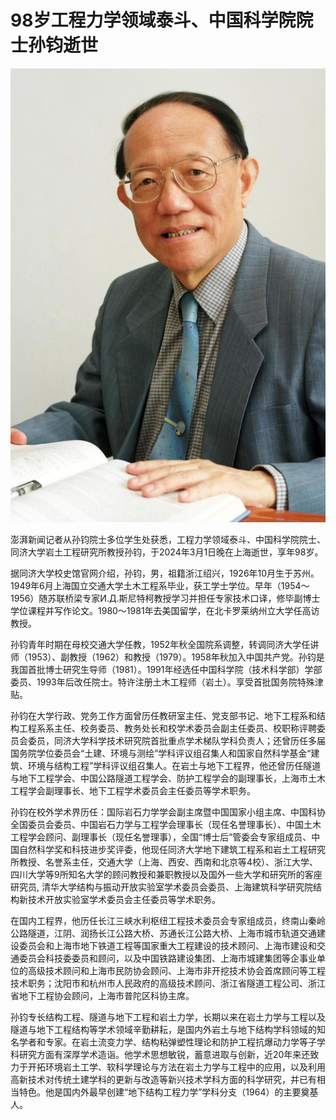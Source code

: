 # 98岁工程力学领域泰斗、中国科学院院士孙钧逝世

![4b9f3472a5b6cf28708dc405627eb26e.jpg](https://raw.githubusercontent.com/qqhsx/qqnews_image/main/2024/03/02/98岁工程力学领域泰斗、中国科学院院士孙钧逝世/4b9f3472a5b6cf28708dc405627eb26e.jpg)

澎湃新闻记者从孙钧院士多位学生处获悉，工程力学领域泰斗、中国科学院院士、同济大学岩土工程研究所教授孙钧，于2024年3月1日晚在上海逝世，享年98岁。

据同济大学校史馆官网介绍，孙钧，男，祖籍浙江绍兴，1926年10月生于苏州。1949年6月上海国立交通大学土木工程系毕业，获工学士学位。早年（1954～1956）随苏联桥梁专家И.Д.斯尼特柯教授学习并担任专家技术口译，修毕副博士学位课程并写作论文。1980～1981年去美国留学，在北卡罗莱纳州立大学任高访教授。

孙钧青年时期在母校交通大学任教，1952年秋全国院系调整，转调同济大学任讲师（1953）、副教授（1962）和教授（1979）。1958年秋加入中国共产党。孙钧是我国首批博士研究生导师（1981）。1991年经选任中国科学院（技术科学部）学部委员、1993年后改任院士。特许注册土木工程师（岩土）。享受首批国务院特殊津贴。

孙钧在大学行政、党务工作方面曾历任教研室主任、党支部书记、地下工程系和结构工程系系主任、校务委员、教务处长和校学术委员会副主任委员、校职称评聘委员会委员，同济大学科学技术研究院首批重点学术梯队学科负责人；还曾历任多届国务院学位委员会“土建、环境与测绘”学科评议组召集人和国家自然科学基金“建筑、环境与结构工程”学科评议组召集人。在岩土与地下工程界，他还曾历任隧道与地下工程学会、中国公路隧道工程学会、防护工程学会的副理事长，上海市土木工程学会副理事长、地下工程学术委员会主任委员等学术职务。

孙钧在校外学术界历任：国际岩石力学学会副主席暨中国国家小组主席、中国科协全国委员会委员、中国岩石力学与工程学会理事长（现任名誉理事长）、中国土木工程学会顾问、副理事长（现任名誉理事），全国“博士后”管委会专家组成员、中国自然科学奖和科技进步奖评委，他现任同济大学地下建筑工程系和岩土工程研究所教授、名誉系主任，交通大学（上海、西安、西南和北京等4校）、浙江大学、四川大学等9所知名大学的顾问教授和兼职教授以及国外一些大学和研究所的客座研究员,
清华大学结构与振动开放实验室学术委员会委员、上海建筑科学研究院结构新技术开放实验室学术委员会主任委员等学术职务。

在国内工程界，他历任长江三峡水利枢纽工程技术委员会专家组成员，终南山秦岭公路隧道，江阴、润扬长江公路大桥、苏通长江公路大桥、上海市城市轨道交通建设委员会和上海市地下铁道工程等国家重大工程建设的技术顾问、上海市建设和交通委员会科技委委员和顾问，以及中国铁路建设集团、上海市城建集团等企事业单位的高级技术顾问和上海市民防协会顾问、上海市非开挖技术协会首席顾问等工程技术职务；沈阳市和杭州市人民政府的高级技术顾问、浙江省隧道工程公司、浙江省地下工程协会顾问，上海市普陀区科协主席。

孙钧专长结构工程、隧道与地下工程和岩土力学，长期以来在岩土力学与工程以及隧道与地下工程结构等学术领域辛勤耕耘，是国内外岩土与地下结构学科领域的知名学者和专家。在岩土流变力学、结构粘弹塑性理论和防护工程抗爆动力学等子学科研究方面有深厚学术造诣。他学术思想敏锐，蓄意进取与创新，近20年来还致力于开拓环境岩土工学、软科学理论与方法在岩土力学与工程中的应用，以及利用高新技术对传统土建学科的更新与改造等新兴技术学科方面的科学研究，并已有相当特色。他是国内外最早创建“地下结构工程力学”学科分支（1964）的主要奠基人。

